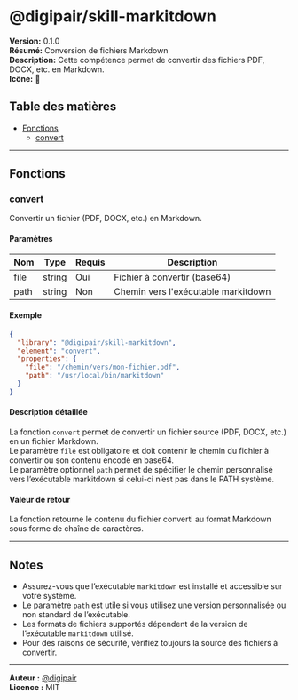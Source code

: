 # @digipair/skill-markitdown

**Version:** 0.1.0  
**Résumé:** Conversion de fichiers Markdown  
**Description:** Cette compétence permet de convertir des fichiers PDF, DOCX, etc. en Markdown.  
**Icône:** 📄

## Table des matières

- [Fonctions](#fonctions)
  - [convert](#convert)

---

## Fonctions

### convert

Convertir un fichier (PDF, DOCX, etc.) en Markdown.

#### Paramètres

| Nom    | Type   | Requis | Description                                 |
|--------|--------|--------|---------------------------------------------|
| file   | string | Oui    | Fichier à convertir (base64) |
| path   | string | Non    | Chemin vers l'exécutable markitdown         |

#### Exemple

```json
{
  "library": "@digipair/skill-markitdown",
  "element": "convert",
  "properties": {
    "file": "/chemin/vers/mon-fichier.pdf",
    "path": "/usr/local/bin/markitdown"
  }
}
```

#### Description détaillée

La fonction `convert` permet de convertir un fichier source (PDF, DOCX, etc.) en un fichier Markdown.  
Le paramètre `file` est obligatoire et doit contenir le chemin du fichier à convertir ou son contenu encodé en base64.  
Le paramètre optionnel `path` permet de spécifier le chemin personnalisé vers l’exécutable markitdown si celui-ci n’est pas dans le PATH système.

#### Valeur de retour

La fonction retourne le contenu du fichier converti au format Markdown sous forme de chaîne de caractères.

---

## Notes

- Assurez-vous que l’exécutable `markitdown` est installé et accessible sur votre système.
- Le paramètre `path` est utile si vous utilisez une version personnalisée ou non standard de l’exécutable.
- Les formats de fichiers supportés dépendent de la version de l’exécutable `markitdown` utilisé.
- Pour des raisons de sécurité, vérifiez toujours la source des fichiers à convertir.

---

**Auteur :** [@digipair](https://github.com/digipair)  
**Licence :** MIT